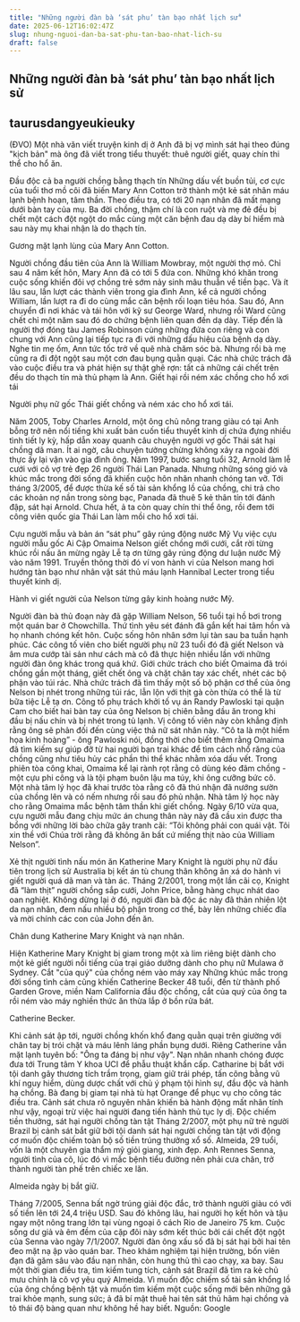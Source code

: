 ```yaml
---
title: "Những người đàn bà ‘sát phu’ tàn bạo nhất lịch sử"
date: 2025-06-12T16:02:47Z
slug: nhung-nguoi-dan-ba-sat-phu-tan-bao-nhat-lich-su
draft: false
---
```


## Những người đàn bà ‘sát phu’ tàn bạo nhất lịch sử

## taurusdangyeukieuky

(ĐVO) Một nhà văn viết truyện kinh dị ở Anh đã bị vợ mình sát hại theo đúng "kịch bản" mà ông đã viết trong tiểu thuyết: thuê người giết, quay chín thi thể cho hổ ăn.

Đầu độc cả ba người chồng bằng thạch tín
Những dấu vết buồn tủi, cơ cực của tuổi thơ mồ côi đã biến Mary Ann Cotton trở thành một kẻ sát nhân máu lạnh bệnh hoạn, tâm thần. Theo điều tra, có tới 20 nạn nhân đã mất mạng dưới bàn tay của mụ. Ba đời chồng, thậm chí là con ruột và mẹ đẻ đều bị chết một cách đột ngột do mắc cùng một căn bệnh đau dạ dày bí hiểm mà sau này mụ khai nhận là do thạch tín.
 

Gương mặt lạnh lùng của Mary Ann Cotton.

Người chồng đầu tiên của Ann là William Mowbray, một người thợ mỏ. Chỉ sau 4 năm kết hôn, Mary Ann đã có tới 5 đứa con. Những khó khăn trong cuộc sống khiến đôi vợ chồng trẻ sớm nảy sinh mâu thuẫn về tiền bạc. Và ít lâu sau, lần lượt các thành viên trong gia đình Ann, kể cả người chồng William, lần lượt ra đi do cùng mắc căn bệnh rối loạn tiêu hóa.
Sau đó, Ann chuyển đi nơi khác và tái hôn với kỹ sư George Ward, nhưng rồi Ward cũng chết chỉ một năm sau đó do chứng bệnh liên quan đến dạ dày. Tiếp đến là người thợ đóng tàu James Robinson cùng những đứa con riêng và con chung với Ann cũng lại tiếp tục ra đi với những dấu hiệu của bệnh dạ dày.
Nghe tin mẹ ốm, Ann tức tốc trở về quê nhà chăm sóc bà. Nhưng rồi bà mẹ cũng ra đi đột ngột sau một cơn đau bụng quằn quại. Các nhà chức trách đã vào cuộc điều tra và phát hiện sự thật ghê rợn: tất cả những cái chết trên đều do thạch tín mà thủ phạm là Ann.
Giết hại rồi ném xác chồng cho hổ xơi tái
 

Người phụ nữ gốc Thái giết chồng và ném xác cho hổ xơi tái.

Năm 2005, Toby Charles Arnold, một ông chủ nông trang giàu có tại Anh bỗng trở nên nổi tiếng khi xuất bản cuốn tiểu thuyết kinh dị chứa đựng nhiều tình tiết ly kỳ, hấp dẫn xoay quanh câu chuyện người vợ gốc Thái sát hại chồng dã man.
Ít ai ngờ, câu chuyện tưởng chừng không xảy ra ngoài đời thực ấy lại vận vào gia đình ông. Năm 1997, bước sang tuổi 32, Arnold làm lễ cưới với cô vợ trẻ đẹp 26 người Thái Lan Panada. Nhưng những sóng gió và khúc mắc trong đời sống đã khiến cuộc hôn nhân nhanh chóng tan vỡ. Tới tháng 3/2005, để được thừa kế số tài sản khổng lồ của chồng, chi trả cho các khoản nợ nần trong sòng bạc, Panada đã thuê 5 kẻ thân tín tới đánh đập, sát hại Arnold. Chưa hết, ả ta còn quay chín thi thể ông, rồi đem tới công viên quốc gia Thái Lan làm mồi cho hổ xơi tái.

Cựu người mẫu và bản án “sát phu” gây rúng động nước Mỹ 
Vụ việc cựu người mẫu gốc Ai Cập Omaima Nelson giết chồng mới cưới, cắt rời từng khúc rồi nấu ăn mừng ngày Lễ tạ ơn từng gây rúng động dư luận nước Mỹ vào năm 1991. Truyền thông thời đó ví von hành vi của Nelson mang hơi hướng tàn bạo như nhân vật sát thủ máu lạnh Hannibal Lecter trong tiểu thuyết kinh dị.
 

Hành vi giết người của Nelson từng gây kinh hoàng nước Mỹ.

Người đàn bà thủ đoạn này đã gặp William Nelson, 56 tuổi tại hồ bơi trong một quán bar ở Chowchilla. Thứ tình yêu sét đánh đã gắn kết hai tâm hồn và họ nhanh chóng kết hôn. Cuộc sống hôn nhân sớm lụi tàn sau ba tuần hạnh phúc.
Các công tố viên cho biết người phụ nữ 23 tuổi đó đã giết Nelson và âm mưa cướp tài sản như cách mà cô đã thực hiện nhiều lần với những người đàn ông khác trong quá khứ. Giới chức trách cho biết Omaima đã trói chồng gần một tháng, giết chết ông và chặt chân tay xác chết, nhét các bộ phận vào túi rác.
Nhà chức trách đã tìm thấy một số bộ phận cơ thể của ông Nelson bị nhét trong những túi rác, lẫn lộn với thịt gà còn thừa có thể là từ bữa tiệc Lễ tạ ơn. Công tố phụ trách khởi tố vụ án Randy Pawloski tại quận Cam cho biết hai bàn tay của ông Nelson bị chiên bằng dầu ăn trong khi đầu bị nấu chín và bị nhét trong tủ lạnh. Vị công tố viên này còn khẳng định rằng ông sẽ phản đối đến cùng việc thả nữ sát nhân này.
“Cô ta là một hiểm họa kinh hoàng” - ông Pawloski nói, đồng thời cho biết thêm rằng Omaima đã tìm kiếm sự giúp đỡ từ hai người bạn trai khác để tìm cách nhổ răng của chồng cũng như tiêu hủy các phần thi thể khác nhằm xóa dấu vết.
Trong phiên tòa công khai, Omaima kể lại rành rọt rằng cô dùng kéo đâm chồng - một cựu phi công và là tội phạm buôn lậu ma túy, khi ông cưỡng bức cô. Một nhà tâm lý học đã khai trước tòa rằng cô đã thú nhận đã nướng sườn của chồng lên và có nếm nhưng rồi sau đó phủ nhận. Nhà tâm lý học này cho rằng Omaima mắc bệnh tâm thần khi giết chồng.
Ngày 6/10 vừa qua, cựu người mẫu đang chịu mức án chung thân này này đã cầu xin được tha bổng với những lời bào chữa gây tranh cãi: “Tôi không phải con quái vật. Tôi xin thề với Chúa trời rằng đã không ăn bất cứ miếng thịt nào của William Nelson”.

Xẻ thịt người tình nấu món ăn
Katherine Mary Knight là người phụ nữ đầu tiên trong lịch sử Australia bị kết án tù chung thân không ân xá do hành vi giết người quá dã man và tàn ác. Tháng 2/2001, trong một lần cãi cọ, Knight đã “làm thịt” người chồng sắp cưới, John Price, bằng hàng chục nhát dao oan nghiệt. Không dừng lại ở đó, người đàn bà độc ác này đã thản nhiên lột da nạn nhân, đem nấu nhiều bộ phận trong cơ thể, bày lên những chiếc đĩa và mời chính các con của John đến ăn.
 

Chân dung Katherine Mary Knight và nạn nhân.

Hiện Katherine Mary Knight bị giam trong một xà lim riêng biệt dành cho một kẻ giết người nổi tiếng của trại giáo dưỡng dành cho phụ nữ Mulawa ở Sydney.
Cắt "của quý" của chồng ném vào máy xay
Những khúc mắc trong đời sống tình cảm cũng khiến Catherine Becker 48 tuổi, đến từ thành phố Garden Grove, miền Nam California đầu độc chồng, cắt của quý của ông ta rồi ném vào máy nghiền thức ăn thừa lắp ở bồn rửa bát.
 

Catherine Becker.

Khi cảnh sát ập tới, người chồng khốn khổ đang quằn quại trên giường với chân tay bị trói chặt và máu lênh láng phần bụng dưới. Riêng Catherine vẫn mặt lạnh tuyên bố: "Ông ta đáng bị như vậy".
Nạn nhân nhanh chóng được đưa tới Trung tâm Y khoa UCI để phẫu thuật khẩn cấp. Catharine bị bắt với tội danh gây thương tích trầm trọng, giam giữ trái phép, tấn công bằng vũ khí nguy hiểm, dùng dược chất với chủ ý phạm tội hình sự, đầu độc và hành hạ chồng. Bà đang bị giam tại nhà tù hạt Orange để phục vụ cho công tác điều tra. Cảnh sát chưa rõ nguyên nhân khiến bà hành động mất nhân tính như vậy, ngoại trừ việc hai người đang tiến hành thủ tục ly dị.
Độc chiếm tiền thưởng, sát hại người chồng tàn tật
Tháng 2/2007, một phụ nữ trẻ người Brazil bị cảnh sát bắt giữ bởi tội danh sát hại người chồng tàn tật với động cơ muốn độc chiếm toàn bộ số tiền trúng thưởng xổ số. Almeida, 29 tuổi, vốn là một chuyên gia thẩm mỹ giỏi giang, xinh đẹp. Anh Rennes Senna, người tình của cô, lúc đó vì mắc bệnh tiểu đường nên phải cưa chân, trở thành người tàn phế trên
chiếc xe lăn.
 

Almeida ngày bị bắt giữ.

Tháng 7/2005, Senna bất ngờ trúng giải độc đắc, trở thành người giàu có với số tiền lên tới 24,4 triệu USD. Sau đó không lâu, hai người họ kết hôn và tậu ngay một nông trang lớn tại vùng ngoại ô cách Rio de Janeiro 75 km.
Cuộc sống dư giả và êm đềm của cặp đôi này sớm kết thúc bởi cái chết đột ngột của Senna vào ngày 7/1/2007. Người đàn ông xấu số đã bị sát hại bởi hai tên đeo mặt nạ ập vào quán bar. Theo khám nghiệm tại hiện trường, bốn viên đạn đã găm sâu vào đầu nạn nhân, còn hung thủ thì cao chạy, xa bay.
Sau một thời gian điều tra, tìm kiếm tung tích, cảnh sát Brazil đã tìm ra kẻ chủ mưu chính là cô vợ yêu quý Almeida. Vì muốn độc chiếm số tài sản khổng lồ của ông chồng bệnh tật và muốn tìm kiếm một cuộc sống mới bên những gã trai khỏe mạnh, sung sức; ả đã bí mật thuê hai tên sát thủ hãm hại chồng và tỏ thái độ bàng quan như không hề hay biết.
Nguồn: Google